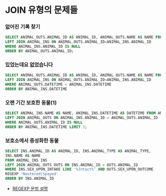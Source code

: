 # JOIN 유형의 문제들

### 없어진 기록 찾기

```sql
SELECT ANIMAL_OUTS.ANIMAL_ID AS ANIMAL_ID, ANIMAL_OUTS.NAME AS NAME FROM ANIMAL_OUTS
LEFT JOIN ANIMAL_INS ON ANIMAL_OUTS.ANIMAL_ID=ANIMAL_INS.ANIMAL_ID
WHERE ANIMAL_INS.ANIMAL_ID IS NULL
ORDER BY ANIMAL_OUTS.ANIMAL_ID;
```



### 있었는데요 없었습니다

```sql
SELECT ANIMAL_OUTS.ANIMAL_ID AS ANIMAL_ID, ANIMAL_OUTS.NAME AS NAME FROM ANIMAL_OUTS
LEFT JOIN ANIMAL_INS ON ANIMAL_OUTS.ANIMAL_ID=ANIMAL_INS.ANIMAL_ID
WHERE ANIMAL_OUTS.DATETIME < ANIMAL_INS.DATETIME
ORDER BY ANIMAL_INS.DATETIME
```



### 오랜 기간 보호한 동물(1)

```sql
SELECT ANIMAL_INS.NAME AS NAME, ANIMAL_INS.DATETIME AS DATETIME FROM ANIMAL_INS
LEFT JOIN ANIMAL_OUTS ON ANIMAL_INS.ANIMAL_ID = ANIMAL_OUTS.ANIMAL_ID
WHERE ANIMAL_OUTS.ANIMAL_ID IS NULL
ORDER BY ANIMAL_INS.DATETIME LIMIT 3;
```



### 보호소에서 중성화한 동물

```sql
SELECT INS.ANIMAL_ID AS ANIMAL_ID, INS.ANIMAL_TYPE AS ANIMAL_TYPE,
INS.NAME AS NAME
FROM ANIMAL_INS INS
LEFT JOIN ANIMAL_OUTS OUTS ON INS.ANIMAL_ID = OUTS.ANIMAL_ID
WHERE INS.SEX_UPON_INTAKE LIKE '%Intact%' AND OUTS.SEX_UPON_OUTCOME 
REGEXP 'Neutered|Spayed'
ORDER BY INS.ANIMAL_ID
```

- [REGEXP 문법 설명](https://dev.mysql.com/doc/refman/8.0/en/regexp.html)